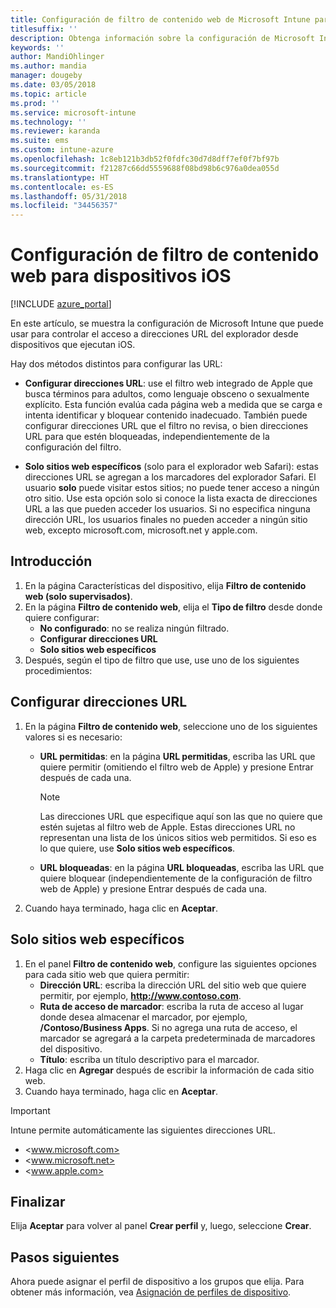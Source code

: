 ```yaml
---
title: Configuración de filtro de contenido web de Microsoft Intune para dispositivos iOS
titlesuffix: ''
description: Obtenga información sobre la configuración de Microsoft Intune que puede usar para permitir y bloquear el acceso a sitios web desde dispositivos que ejecutan iOS.
keywords: ''
author: MandiOhlinger
ms.author: mandia
manager: dougeby
ms.date: 03/05/2018
ms.topic: article
ms.prod: ''
ms.service: microsoft-intune
ms.technology: ''
ms.reviewer: karanda
ms.suite: ems
ms.custom: intune-azure
ms.openlocfilehash: 1c8eb121b3db52f0fdfc30d7d8dff7ef0f7bf97b
ms.sourcegitcommit: f21287c66dd5559688f08bd98b6c976a0dea055d
ms.translationtype: HT
ms.contentlocale: es-ES
ms.lasthandoff: 05/31/2018
ms.locfileid: "34456357"
---
```

# <a name="web-content-filter-settings-for-ios-devices"></a>Configuración de filtro de contenido web para dispositivos iOS

[!INCLUDE [azure_portal](./includes/azure_portal.md)]

En este artículo, se muestra la configuración de Microsoft Intune que puede usar para controlar el acceso a direcciones URL del explorador desde dispositivos que ejecutan iOS.

Hay dos métodos distintos para configurar las URL:

- **Configurar direcciones URL**: use el filtro web integrado de Apple que busca términos para adultos, como lenguaje obsceno o sexualmente explícito. Esta función evalúa cada página web a medida que se carga e intenta identificar y bloquear contenido inadecuado. También puede configurar direcciones URL que el filtro no revisa, o bien direcciones URL para que estén bloqueadas, independientemente de la configuración del filtro.

- **Solo sitios web específicos** (solo para el explorador web Safari): estas direcciones URL se agregan a los marcadores del explorador Safari. El usuario **solo** puede visitar estos sitios; no puede tener acceso a ningún otro sitio. Use esta opción solo si conoce la lista exacta de direcciones URL a las que pueden acceder los usuarios.
Si no especifica ninguna dirección URL, los usuarios finales no pueden acceder a ningún sitio web, excepto microsoft.com, microsoft.net y apple.com.

## <a name="get-started"></a>Introducción

1. En la página Características del dispositivo, elija **Filtro de contenido web (solo supervisados)**.
2. En la página **Filtro de contenido web**, elija el **Tipo de filtro** desde donde quiere configurar:
    - **No configurado**: no se realiza ningún filtrado.
    - **Configurar direcciones URL**
    - **Solo sitios web específicos**
3. Después, según el tipo de filtro que use, use uno de los siguientes procedimientos:


## <a name="configure-urls"></a>Configurar direcciones URL

1. En la página **Filtro de contenido web**, seleccione uno de los siguientes valores si es necesario:
   - **URL permitidas**: en la página **URL permitidas**, escriba las URL que quiere permitir (omitiendo el filtro web de Apple) y presione Entrar después de cada una.
     > [!NOTE]
     > Las direcciones URL que especifique aquí son las que no quiere que estén sujetas al filtro web de Apple. Estas direcciones URL no representan una lista de los únicos sitios web permitidos. Si eso es lo que quiere, use **Solo sitios web específicos**.

   - **URL bloqueadas**: en la página **URL bloqueadas**, escriba las URL que quiere bloquear (independientemente de la configuración de filtro web de Apple) y presione Entrar después de cada una.
2. Cuando haya terminado, haga clic en **Aceptar**.


## <a name="specific-websites-only"></a>Solo sitios web específicos

1. En el panel **Filtro de contenido web**, configure las siguientes opciones para cada sitio web que quiera permitir:
    - **Dirección URL**: escriba la dirección URL del sitio web que quiere permitir, por ejemplo, **http://www.contoso.com**.
    - **Ruta de acceso de marcador**: escriba la ruta de acceso al lugar donde desea almacenar el marcador, por ejemplo, **/Contoso/Business Apps**. Si no agrega una ruta de acceso, el marcador se agregará a la carpeta predeterminada de marcadores del dispositivo.
    - **Título**: escriba un título descriptivo para el marcador.
2. Haga clic en **Agregar** después de escribir la información de cada sitio web.
3. Cuando haya terminado, haga clic en **Aceptar**.

> [!IMPORTANT]
> Intune permite automáticamente las siguientes direcciones URL.
> - <www.microsoft.com>
> - <www.microsoft.net>
> - <www.apple.com>

## <a name="finish-up"></a>Finalizar

Elija **Aceptar** para volver al panel **Crear perfil** y, luego, seleccione **Crear**.

## <a name="next-steps"></a>Pasos siguientes

Ahora puede asignar el perfil de dispositivo a los grupos que elija. Para obtener más información, vea [Asignación de perfiles de dispositivo](device-profile-assign.md).
